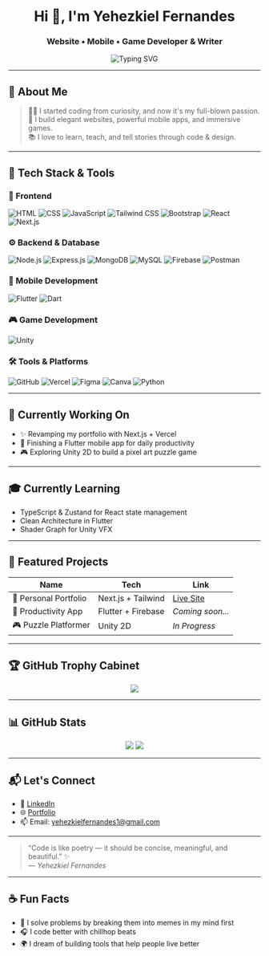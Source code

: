 <h1 align="center">Hi 👋, I'm Yehezkiel Fernandes</h1>
<h3 align="center">Website • Mobile • Game Developer & Writer</h3>

<p align="center">
  <img src="https://readme-typing-svg.demolab.com?font=Fira+Code&size=22&pause=1000&center=true&vCenter=true&width=500&lines=Welcome+to+my+Hub+of+Creativity!;Fullstack+MERN+Developer;Mobile+Flutter+%2B+Firebase+Specialist;Unity+Game+Maker+by+Night;Lifelong+Learner+%26+Tech+Writer" alt="Typing SVG" />
</p>

---

## 🌟 About Me

> 👨‍💻 I started coding from curiosity, and now it's my full-blown passion.  
> 🎨 I build elegant websites, powerful mobile apps, and immersive games.  
> 📚 I love to learn, teach, and tell stories through code & design.  

---

## 🔧 Tech Stack & Tools

### 🧱 Frontend
![HTML](https://img.shields.io/badge/HTML-E34F26?style=flat&logo=html5&logoColor=white)
![CSS](https://img.shields.io/badge/CSS-1572B6?style=flat&logo=css3&logoColor=white)
![JavaScript](https://img.shields.io/badge/JavaScript-F7DF1E?style=flat&logo=javascript&logoColor=black)
![Tailwind CSS](https://img.shields.io/badge/Tailwind_CSS-38B2AC?style=flat&logo=tailwind-css&logoColor=white)
![Bootstrap](https://img.shields.io/badge/Bootstrap-563D7C?style=flat&logo=bootstrap&logoColor=white)
![React](https://img.shields.io/badge/React-20232A?style=flat&logo=react&logoColor=61DAFB)
![Next.js](https://img.shields.io/badge/Next.js-000000?style=flat&logo=next.js&logoColor=white)

### ⚙️ Backend & Database
![Node.js](https://img.shields.io/badge/Node.js-339933?style=flat&logo=node.js&logoColor=white)
![Express.js](https://img.shields.io/badge/Express.js-404D59?style=flat)
![MongoDB](https://img.shields.io/badge/MongoDB-4EA94B?style=flat&logo=mongodb&logoColor=white)
![MySQL](https://img.shields.io/badge/MySQL-00758F?style=flat&logo=mysql&logoColor=white)
![Firebase](https://img.shields.io/badge/Firebase-FFCA28?style=flat&logo=firebase&logoColor=black)
![Postman](https://img.shields.io/badge/Postman-FF6C37?style=flat&logo=postman&logoColor=white)

### 📱 Mobile Development
![Flutter](https://img.shields.io/badge/Flutter-02569B?style=flat&logo=flutter&logoColor=white)
![Dart](https://img.shields.io/badge/Dart-0175C2?style=flat&logo=dart&logoColor=white)

### 🎮 Game Development
![Unity](https://img.shields.io/badge/Unity-000000?style=flat&logo=unity&logoColor=white)

### 🛠️ Tools & Platforms
![GitHub](https://img.shields.io/badge/GitHub-181717?style=flat&logo=github)
![Vercel](https://img.shields.io/badge/Vercel-000000?style=flat&logo=vercel&logoColor=white)
![Figma](https://img.shields.io/badge/Figma-F24E1E?style=flat&logo=figma&logoColor=white)
![Canva](https://img.shields.io/badge/Canva-00C4CC?style=flat&logo=canva&logoColor=white)
![Python](https://img.shields.io/badge/Python-3776AB?style=flat&logo=python&logoColor=white)

---

## 🚀 Currently Working On

- ✨ Revamping my portfolio with Next.js + Vercel
- 📱 Finishing a Flutter mobile app for daily productivity
- 🎮 Exploring Unity 2D to build a pixel art puzzle game

---

## 🎓 Currently Learning

- TypeScript & Zustand for React state management
- Clean Architecture in Flutter
- Shader Graph for Unity VFX

---

## 🧩 Featured Projects

| Name | Tech | Link |
|------|------|------|
| 📝 Personal Portfolio | Next.js + Tailwind | [Live Site](https://portofolio-beta-two.vercel.app/) |
| 📱 Productivity App | Flutter + Firebase | *Coming soon...* |
| 🎮 Puzzle Platformer | Unity 2D | *In Progress* |

---

## 🏆 GitHub Trophy Cabinet

<p align="center">
  <img src="https://github-profile-trophy.vercel.app/?username=Hiroz-uchiha&theme=radical&no-frame=true&margin-w=10" />
</p>

---

## 📊 GitHub Stats

<p align="center">
  <img src="https://github-readme-stats.vercel.app/api?username=Hiroz-uchiha&show_icons=true&theme=radical" />
  <img src="https://github-readme-streak-stats.herokuapp.com?user=Hiroz-uchiha&theme=radical" />
</p>

---

## 📬 Let's Connect

- 💼 [LinkedIn](https://www.linkedin.com/in/yehezkiel-fernandes/)
- 🌐 [Portfolio](https://portofolio-beta-two.vercel.app/)
- 📫 Email: yehezkielfernandes1@gmail.com

---

> “Code is like poetry — it should be concise, meaningful, and beautiful.” ✨  
> — *Yehezkiel Fernandes*

---

## ☕ Fun Facts

- 🧠 I solve problems by breaking them into memes in my mind first  
- 🎧 I code better with chillhop beats  
- 🌍 I dream of building tools that help people live better

